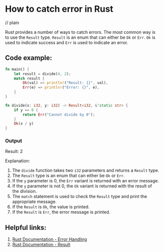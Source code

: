 # How to catch error in Rust
// plain

Rust provides a number of ways to catch errors. The most common way is to use the `Result` type. `Result` is an enum that can either be `Ok` or `Err`. `Ok` is used to indicate success and `Err` is used to indicate an error.

## Code example:
```rust
fn main() {
    let result = divide(4, 2);
    match result {
        Ok(val) => println!("Result: {}", val),
        Err(e) => println!("Error: {}", e),
    }
}

fn divide(x: i32, y: i32) -> Result<i32, &'static str> {
    if y == 0 {
        return Err("Cannot divide by 0");
    }
    Ok(x / y)
}
```

### Output
Result: 2

Explanation:
1. The `divide` function takes two `i32` parameters and returns a `Result` type.
2. The `Result` type is an enum that can either be `Ok` or `Err`.
3. If the `y` parameter is 0, the `Err` variant is returned with an error message.
4. If the `y` parameter is not 0, the `Ok` variant is returned with the result of the division.
5. The `match` statement is used to check the `Result` type and print the appropriate message.
6. If the `Result` is `Ok`, the value is printed.
7. If the `Result` is `Err`, the error message is printed.

## Helpful links:
1. [Rust Documentation - Error Handling](https://doc.rust-lang.org/book/ch09-00-error-handling.html)
2. [Rust Documentation - Result](https://doc.rust-lang.org/std/result/)